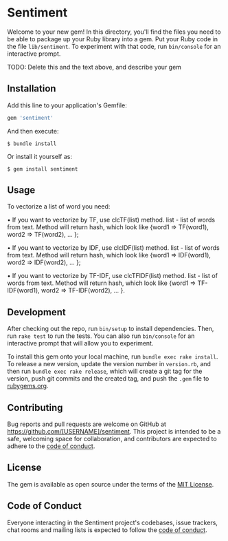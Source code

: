 # Sentiment

Welcome to your new gem! In this directory, you'll find the files you need to be able to package up your Ruby library into a gem. Put your Ruby code in the file `lib/sentiment`. To experiment with that code, run `bin/console` for an interactive prompt.

TODO: Delete this and the text above, and describe your gem

## Installation

Add this line to your application's Gemfile:

```ruby
gem 'sentiment'
```

And then execute:

    $ bundle install

Or install it yourself as:

    $ gem install sentiment

## Usage

To vectorize a list of word you need:

• If you want to vectorize by TF, use clcTF(list) method.
list - list of words from text. Method will return hash, which
look like {word1 => TF(word1), word2 => TF(word2), ... };

• If you want to vectorize by IDF, use clcIDF(list) method.
list - list of words from text. Method will return hash, which
look like {word1 => IDF(word1), word2 => IDF(word2), ... };

• If you want to vectorize by TF-IDF, use clcTFIDF(list) method.
list - list of words from text. Method will return hash, which
look like {word1 => TF-IDF(word1), word2 => TF-IDF(word2), ... }.

## Development

After checking out the repo, run `bin/setup` to install dependencies. Then, run `rake test` to run the tests. You can also run `bin/console` for an interactive prompt that will allow you to experiment.

To install this gem onto your local machine, run `bundle exec rake install`. To release a new version, update the version number in `version.rb`, and then run `bundle exec rake release`, which will create a git tag for the version, push git commits and the created tag, and push the `.gem` file to [rubygems.org](https://rubygems.org).

## Contributing

Bug reports and pull requests are welcome on GitHub at https://github.com/[USERNAME]/sentiment. This project is intended to be a safe, welcoming space for collaboration, and contributors are expected to adhere to the [code of conduct](https://github.com/[USERNAME]/sentiment/blob/master/CODE_OF_CONDUCT.md).

## License

The gem is available as open source under the terms of the [MIT License](https://opensource.org/licenses/MIT).

## Code of Conduct

Everyone interacting in the Sentiment project's codebases, issue trackers, chat rooms and mailing lists is expected to follow the [code of conduct](https://github.com/[USERNAME]/sentiment/blob/master/CODE_OF_CONDUCT.md).
